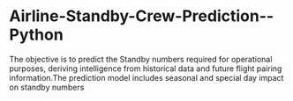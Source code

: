 # Airline-Standby-Crew-Prediction--Python

The objective is to predict the Standby numbers required for operational purposes, deriving intelligence 
from historical data and future flight pairing information.The prediction model includes seasonal and special day 
impact on standby numbers 
